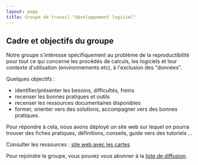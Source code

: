```yaml
---
layout: page
title: Groupe de travail "développement logiciel"
---
```


## Cadre et objectifs du groupe

Notre groupe s'intéresse spécifiquement au problème de la reproductibilité pour tout ce qui concerne les procédés de calculs, les logiciels et leur contexte d'utilisation (environnements etc), à l'exclusion des "données".

Quelques objectifs :

- identifier/présenter les besoins, difficultés, freins
- recenser les bonnes pratiques et outils
- recenser les ressources documentaires disponibles
- former, orienter vers des solutions, accompagner vers des bonnes pratiques.

Pour répondre à cela, nous avons déployé un site web sur lequel on pourra trouver des fiches pratiques, définitions, conseils, guide vers des tutoriels ...

Consulter les ressources : [site web avec les cartes](https://gt-env-logiciels.gricad-pages.univ-grenoble-alpes.fr/sandbox-notecards/index.html)

Pour rejoindre le groupe, vous pouvez vous abonner à la [liste de diffusion](https://groupes.renater.fr/sympa/info/gt-env-logiciel).
